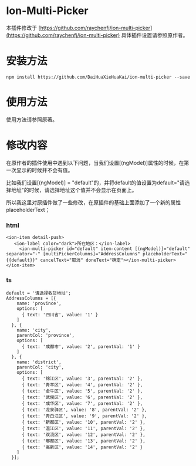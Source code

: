 # Ion-Multi-Picker
本插件修改于 [https://github.com/raychenfj/ion-multi-picker](https://github.com/raychenfj/ion-multi-picker)
具体插件设置请参照原作者。

# 安装方法
```
npm install https://github.com/DaiHuaXieHuaKai/ion-multi-picker --save
```

# 使用方法
使用方法请参照原著。

# 修改内容
在原作者的插件使用中遇到以下问题，当我们设置[(ngModel)]属性的时候，在第一次显示的时候并不会有值。

比如我们设置[(ngModel)] = "default"的，并将default的值设置为default="请选择地址"的时候，请选择地址这个值并不会显示在页面上。

所以我这里对原插件做了一些修改，在原插件的基础上面添加了一个新的属性placeholderText；

### html
```
<ion-item detail-push>
   <ion-label color="dark">所在地区：</ion-label>
     <ion-multi-picker id="default" item-content [(ngModel)]="default" separator="-" [multiPickerColumns]="AddressColumns" placeholderText="{{default}}" cancelText="取消" doneText="确定"></ion-multi-picker>
</ion-item>
```
### ts

```
default = '请选择收货地址';
AddressColumns = [{
    name: 'province',
    options: [
      { text: '四川省', value: '1' }
    ]
  }, {
    name: 'city',
    parentCol: 'province',
    options: [
      { text: '成都市', value: '2', parentVal: '1' }
    ]
  }, {
    name: 'district',
    parentCol: 'city',
    options: [
      { text: '锦江区', value: '3', parentVal: '2' },
      { text: '青羊区', value: '4', parentVal: '2' },
      { text: '金牛区', value: '5', parentVal: '2' },
      { text: '武侯区', value: '6', parentVal: '2' },
      { text: '成华区', value: '7', parentVal: '2' },
      { text: '龙泉驿区', value: '8', parentVal: '2' },
      { text: '青白江区', value: '9', parentVal: '2' },
      { text: '新都区', value: '10', parentVal: '2' },
      { text: '温江区', value: '11', parentVal: '2' },
      { text: '双流区', value: '12', parentVal: '2' },
      { text: '郫都区', value: '13', parentVal: '2' },
      { text: '高新区', value: '14', parentVal: '2' }
    ]
  }];
```
